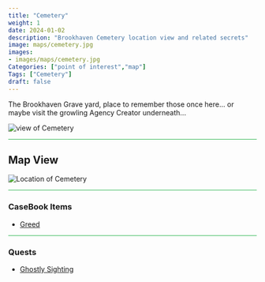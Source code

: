 ```yaml
---
title: "Cemetery"
weight: 1
date: 2024-01-02
description: "Brookhaven Cemetery location view and related secrets"
image: maps/cemetery.jpg
images:
- images/maps/cemetery.jpg
Categories: ["point of interest","map"]
Tags: ["Cemetery"]
draft: false
--- 
```



The Brookhaven Grave yard, place to remember those once here... or maybe visit the growling Agency Creator underneath...

![view of Cemetery](/images/maps/cemetery.jpg)


<hr style="background-color: #28b44c" size=8>

## Map View

![Location of Cemetery](/images/maps/cemetery.png)


<hr style="background-color: #28b44c" size=8>

### CaseBook Items

- [Greed](/casebook/museum/greed/)

<hr style="background-color: #28b44c" size=8>

### Quests

- [Ghostly Sighting](/lore/quests/#ghostly-sighting)